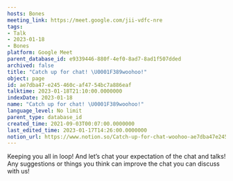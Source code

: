 ```yaml
---
hosts: Bones
meeting_link: https://meet.google.com/jii-vdfc-nre
tags:
- Talk
- 2023-01-18
- Bones
platform: Google Meet
parent_database_id: e9339446-880f-4ef0-8ad7-8ad1f507dded
archived: false
title: "Catch up for chat! \U0001F389woohoo!"
object: page
id: ae7dba47-e245-460c-af47-54bc7a886eaf
talktime: 2023-01-18T21:10:00.0000000
indexDate: 2023-01-18
name: "Catch up for chat! \U0001F389woohoo!"
language_level: No limit
parent_type: database_id
created_time: 2021-09-03T00:07:00.0000000
last_edited_time: 2023-01-17T14:26:00.0000000
notion_url: https://www.notion.so/Catch-up-for-chat-woohoo-ae7dba47e245460caf4754bc7a886eaf
---
```


Keeping you all in loop! And let’s chat your expectation of the chat and talks!
Any suggestions or things you think can improve the chat you can discuss with us!






